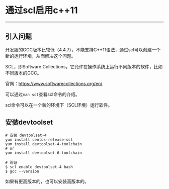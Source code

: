 # 通过scl启用c++11

---

## 引入问题

开发服的GCC版本比较低（4.4.7），不能支持C++11语法，通过scl可以创建一个新的运行环境，从而解决这个问题。

SCL，即Software Collections，它允许在操作系统上运行不同版本的软件，比如不同版本的GCC。

官网：https://www.softwarecollections.org/en/

可以通过`man scl`查看scl命令的介绍。

scl命令可以在一个新的环境下（SCL环境）运行软件。

## 安装devtoolset

```
# 安装 devtoolset-4
yum install centos-release-scl
yum install devtoolset-4-toolchain
# or
yum install devtoolset-6-toolchain

# 验证
$ scl enable devtoolset-4 bash
$ gcc --version
```

如果有更高版本的，也可以安装高版本的。